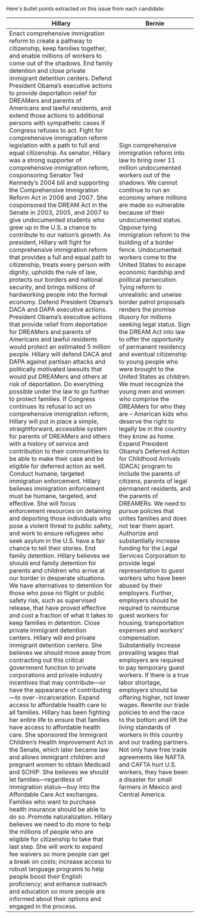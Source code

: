 Here's bullet points extracted on this issue from each candidate:

| Hillary | Bernie |
| ------  | -----  |
|  Enact comprehensive immigration reform to create a pathway to citizenship, keep families together, and enable millions of workers to come out of the shadows.   End family detention and close private immigrant detention centers. Defend President Obama’s executive actions to provide deportation relief for DREAMers and parents of Americans and lawful residents, and extend those actions to additional persons with sympathetic cases if Congress refuses to act. Fight for comprehensive immigration reform legislation with a path to full and equal citizenship. As senator, Hillary was a strong supporter of comprehensive immigration reform, cosponsoring Senator Ted Kennedy’s 2004 bill and supporting the Comprehensive Immigration Reform Act in 2006 and 2007. She cosponsored the DREAM Act in the Senate in 2003, 2005, and 2007 to give undocumented students who grew up in the U.S. a chance to contribute to our nation’s growth. As president, Hillary will fight for comprehensive immigration reform that provides a full and equal path to citizenship, treats every person with dignity, upholds the rule of law, protects our borders and national security, and brings millions of hardworking people into the formal economy. Defend President Obama’s DACA and DAPA executive actions. President Obama’s executive actions that provide relief from deportation for DREAMers and parents of Americans and lawful residents would protect an estimated 5 million people. Hillary will defend DACA and DAPA against partisan attacks and politically motivated lawsuits that would put DREAMers and others at risk of deportation. Do everything possible under the law to go further to protect families. If Congress continues its refusal to act on comprehensive immigration reform, Hillary will put in place a simple, straightforward, accessible system for parents of DREAMers and others with a history of service and contribution to their communities to be able to make their case and be eligible for deferred action as well. Conduct humane, targeted immigration enforcement. Hillary believes immigration enforcement must be humane, targeted, and effective. She will focus enforcement resources on detaining and deporting those individuals who pose a violent threat to public safety, and work to ensure refugees who seek asylum in the U.S. have a fair chance to tell their stories. End family detention. Hillary believes we should end family detention for parents and children who arrive at our border in desperate situations. We have alternatives to detention for those who pose no flight or public safety risk, such as supervised release, that have proved effective and cost a fraction of what it takes to keep families in detention. Close private immigrant detention centers. Hillary will end private immigrant detention centers. She believes we should move away from contracting out this critical government function to private corporations and private industry incentives that may contribute—or have the appearance of contributing—to over-incarceration. Expand access to affordable health care to all families. Hillary has been fighting her entire life to ensure that families have access to affordable health care. She sponsored the Immigrant Children’s Health Improvement Act in the Senate, which later became law and allows immigrant children and pregnant women to obtain Medicaid and SCHIP. She believes we should let families—regardless of immigration status—buy into the Affordable Care Act exchanges. Families who want to purchase health insurance should be able to do so.  Promote naturalization. Hillary believes we need to do more to help the millions of people who are eligible for citizenship to take that last step. She will work to expand fee waivers so more people can get a break on costs; increase access to robust language programs to help people boost their English proficiency; and enhance outreach and education so more people are informed about their options and engaged in the process. | Sign comprehensive immigration reform into law to bring over 11 million undocumented workers out of the shadows. We cannot continue to run an economy where millions are made so vulnerable because of their undocumented status. Oppose tying immigration reform to the building of a border fence. Undocumented workers come to the United States to escape economic hardship and political persecution. Tying reform to unrealistic and unwise border patrol proposals renders the promise illusory for millions seeking legal status. Sign the DREAM Act into law to offer the opportunity of permanent residency and eventual citizenship to young people who were brought to the United States as children. We must recognize the young men and women who comprise the DREAMers for who they are – American kids who deserve the right to legally be in the country they know as home. Expand President Obama’s Deferred Action for Childhood Arrivals (DACA) program to include the parents of citizens, parents of legal permanent residents, and the parents of DREAMERs. We need to pursue policies that unites families and does not tear them apart. Authorize and substantially increase funding for the Legal Services Corporation to provide legal representation to guest workers who have been abused by their employers. Further, employers should be required to reimburse guest workers for housing, transportation expenses and workers’ compensation. Substantially increase prevailing wages that employers are required to pay temporary guest workers. If there is a true labor shortage, employers should be offering higher, not lower wages. Rewrite our trade policies to end the race to the bottom and lift the living standards of workers in this country and our trading partners. Not only have free trade agreements like NAFTA and CAFTA hurt U.S. workers, they have been a disaster for small farmers in Mexico and Central America. |